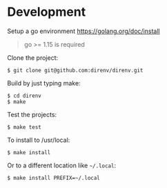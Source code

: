 # Development

Setup a go environment https://golang.org/doc/install

> go >= 1.15 is required

Clone the project:

    $ git clone git@github.com:direnv/direnv.git

Build by just typing make:

    $ cd direnv
    $ make

Test the projects:

    $ make test

To install to /usr/local:

    $ make install

Or to a different location like `~/.local`:

    $ make install PREFIX=~/.local
